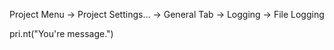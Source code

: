 Project Menu -> Project Settings… -> General Tab -> Logging -> File Logging

pri.nt("You're message.")
